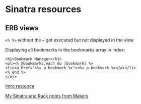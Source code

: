 # Sinatra resources

## ERB views

`<% %>` without the `=` get executed but not displayed in the view

Displaying all bookmarks in the bookmarks array in index:

```
<h1>Bookmark Manager</h1>
<ol><% @bookmarks.each do |bookmark| %>
<li><a href="<%= p bookmark %>"><%= p bookmark %></a></li>
<% end %>
</ol>
```

[Intro resource](https://www.stuartellis.name/articles/erb/)

[My Sinatra and Rack notes from Makers](https://github.com/aniasobo/portfolio/blob/master/challenges/battle.md)
